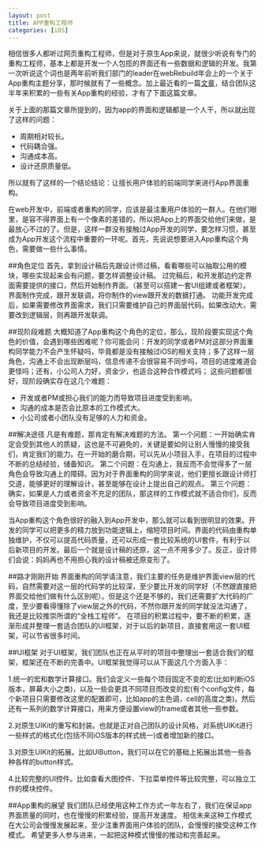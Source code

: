 ```yaml
---
layout: post
title: APP重构工程师 
categories: [iOS]
---
```


相信很多人都听过网页重构工程师，但是对于原生App来说，就很少听说有专门的重构工程师，基本上都是开发一个人包揽的界面还有一些数据和逻辑的开发。我第一次听说这个词也是两年前听我们部门的leader在webRebuild年会上的一个关于App重构主题分享，那时候就有了一些概念。加上最近看的一篇[文章](http://yuguo.us/weblog/ios-ui-development/)，结合团队这半年来积累的一些有关App重构的经验，才有了下面这篇文章。

关于上面的那篇文章所提到的，因为app的界面和逻辑都是一个人干，所以就出现了这样的问题：

* 周期相对较长。
* 代码耦合强。
* 沟通成本高。
* 设计还原质量低。

所以就有了这样的一个结论结论：让擅长用户体验的前端同学来进行App界面重构。

在web开发中，前端或者重构的同学，应该是最注重用户体验的一群人。在他们眼里，是容不得界面上有一个像素的差错的，所以把App上的界面交给他们来做，是最放心不过的了。但是，这样一群没有接触过App开发的同学，要怎样习惯，甚至成为App开发这个流程中重要的一环呢。首先，先说说想要进入App重构这个角色，需要做一些什么事情。

##角色定位
首先，拿到设计稿后先跟设计师过稿，看看哪些可以抽取公用的模块，哪些实现起来会有问题，要怎样调整设计稿。
过完稿后，和开发那边约定界面需要提供的接口，然后开始制作界面。（甚至可以搭建一套UI组建或者框架）。
界面制作完成，跟开发联调，将你制作的view跟开发的数据打通。
功能开发完成后，如果需要修改界面需求，我们只需要维护自己的界面层代码。如果改动大，需要改到逻辑层，则再跟开发联调。


##现阶段难题
大概知道了App重构这个角色的定位，那么，现阶段要实现这个角色的价值，会遇到哪些困难呢？你可能会问：开发的同学或者PM对这部分界面重构同学能力不会产生怀疑吗，毕竟都是没有接触过iOS的相关支持；多了这样一层角色，沟通上不会出现断层吗，信息传递不会很容易不同步吗，项目的进度难道会更怪吗；还有，小公司人力好，资金少，也适合这种合作模式吗；
这些问题都很好，现阶段确实存在这几个难题：


* 开发或者PM或担心我们的能力而导致项目进度受到影响。
* 沟通的成本是否会比原本的工作模式大。
* 小公司或者小团队没有足够的人力和资金。

##解决途径
凡是有难题，那肯定有解决难题的方法。
第一个问题：一开始确实肯定会受到其他人的质疑，这也是不可避免的，关键是要如何让别人慢慢的接受我们，肯定我们的能力。在一开始的磨合期，可以先从小项目入手，在项目的过程中不断的总结经验，储备知识。
第二个问题：在沟通上，我反而不会觉得多了一层角色会导致沟通上的障碍。因为对于界面重构的同学来说，他们更擅长跟设计师打交道，能够更好的理解设计，甚至能够在设计上提出自己的观点。
第三个问题：确实，如果是人力或者资金不充足的团队，那这样的工作模式就不适合你们，反而会导致项目进度受到影响。 

当App重构这个角色很好的融入到App开发中，那么就可以看到很明显的效果。开发的同学可以把更多的精力放到功能逻辑上，缩短项目时间。界面的代码由重构单独维护，不仅可以提高代码质量，还可以形成一套比较系统的UI套件，有利于以后新项目的开发。最后一个就是设计稿的还原，这一点不用多少了。反正，设计师们会说：妈妈再也不用担心我的设计稿被还原变形了。

##路才刚刚开始
界面重构的同学请注意，我们主要的任务是维护界面view层的代码，自然需要对这一层的代码学的比较深，至少要比开发的同学好（不然跟直接把界面交给他们做有什么区别呢）。但是这个还是不够的，我们还需要扩大代码的广度，至少要看得懂除了view层之外的代码，不然你跟开发的同学就没法沟通了，我还是比较推崇所谓的“全栈工程师”。
在项目的积累过程中，要不断的积累，逐渐形成并整理一套适合团队的UI框架，对于以后的新项目，直接套用这一套UI框架，可以节省很多时间。

##UI框架
对于UI框架，我们团队也正在从平时的项目中整理出一套适合我们的框架，框架还在不断的完善中。UI框架我觉得可以从下面这几个方面入手：

1.统一的宏和数学计算接口。我们会定义一些每个项目固定不变的宏(比如判断iOS版本，屏幕大小之类)，以及一些会更具不同项目而改变的宏(有个config文件，每个新项目只需要修改这里的配置即可，比如app的主色调，cell的高度之类)。然后还有一系列的数学计算接口，用来方便设置view的frame或者其他一些参数。

2.对原生UIKit的重写和封装。也就是正对自己团队的设计风格，对系统UIKit进行一些样式的格式化(包括不同iOS版本的样式统一)或者增加新的接口。

3.对原生UIKit的拓展。比如UIButton，我们可以在它的基础上拓展出其他一些各种各样的button样式。

4.比较完整的UI控件。比如查看大图控件、下拉菜单控件等比较完整，可以独立工作的模块控件。

##App重构的展望
我们团队已经使用这种工作方式一年左右了，我们在保证app界面质量的同时，也在慢慢的积累经验，提高开发速度。
相信未来这种工作模式在大公司会慢慢发展起来，至少注重界面用户体验的团队，会慢慢的接受这种工作模式。
希望更多人参与进来，一起把这种模式慢慢的推动和完善起来。
